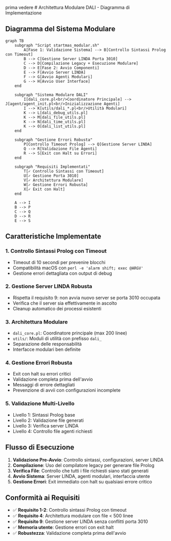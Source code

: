  prima vedere # Architettura Modulare DALI - Diagramma di Implementazione

## Diagramma del Sistema Modulare

```mermaid
graph TB
    subgraph "Script startmas_modular.sh"
        A[Fase 1: Validazione Sistema] --> B[Controllo Sintassi Prolog con Timeout]
        B --> C[Gestione Server LINDA Porta 3010]
        C --> D[Compilazione Legacy + Esecuzione Modulare]
        D --> E[Fase 2: Avvio Componenti]
        E --> F[Avvio Server LINDA]
        F --> G[Avvio Agenti Modulari]
        G --> H[Avvio User Interface]
    end
    
    subgraph "Sistema Modulare DALI"
        I[dali_core.pl<br/>Coordinatore Principale] --> J[agent/agent_init.pl<br/>Inizializzazione Agenti]
        I --> K[utils/dali_*.pl<br/>Utilità Modulari]
        K --> L[dali_debug_utils.pl]
        K --> M[dali_file_utils.pl]
        K --> N[dali_time_utils.pl]
        K --> O[dali_list_utils.pl]
    end
    
    subgraph "Gestione Errori Robusta"
        P[Controllo Timeout Prolog] --> Q[Gestione Server LINDA]
        Q --> R[Validazione File Agenti]
        R --> S[Exit con Halt su Errori]
    end
    
    subgraph "Requisiti Implementati"
        T[✓ Controllo Sintassi con Timeout]
        U[✓ Gestione Porta 3010]
        V[✓ Architettura Modulare]
        W[✓ Gestione Errori Robusta]
        X[✓ Exit con Halt]
    end
    
    A --> I
    B --> P
    C --> Q
    D --> R
    E --> S
```

## Caratteristiche Implementate

### 1. **Controllo Sintassi Prolog con Timeout**
- Timeout di 10 secondi per prevenire blocchi
- Compatibilità macOS con `perl -e 'alarm shift; exec @ARGV'`
- Gestione errori dettagliata con output di debug

### 2. **Gestione Server LINDA Robusta**
- Rispetta il requisito 9: non avvia nuovo server se porta 3010 occupata
- Verifica che il server sia effettivamente in ascolto
- Cleanup automatico dei processi esistenti

### 3. **Architettura Modulare**
- `dali_core.pl`: Coordinatore principale (max 200 linee)
- `utils/`: Moduli di utilità con prefisso `dali_`
- Separazione delle responsabilità
- Interfacce modulari ben definite

### 4. **Gestione Errori Robusta**
- Exit con halt su errori critici
- Validazione completa prima dell'avvio
- Messaggi di errore dettagliati
- Prevenzione di avvii con configurazioni incomplete

### 5. **Validazione Multi-Livello**
- Livello 1: Sintassi Prolog base
- Livello 2: Validazione file generati
- Livello 3: Verifica server LINDA
- Livello 4: Controllo file agenti richiesti

## Flusso di Esecuzione

1. **Validazione Pre-Avvio**: Controllo sintassi, configurazioni, server LINDA
2. **Compilazione**: Uso del compilatore legacy per generare file Prolog
3. **Verifica File**: Controllo che tutti i file richiesti siano stati generati
4. **Avvio Sistema**: Server LINDA, agenti modulari, interfaccia utente
5. **Gestione Errori**: Exit immediato con halt su qualsiasi errore critico

## Conformità ai Requisiti

- ✅ **Requisito 1-2**: Controllo sintassi Prolog con timeout
- ✅ **Requisito 4**: Architettura modulare con file < 500 linee
- ✅ **Requisito 9**: Gestione server LINDA senza conflitti porta 3010
- ✅ **Memoria utente**: Gestione errori con exit halt
- ✅ **Robustezza**: Validazione completa prima dell'avvio
